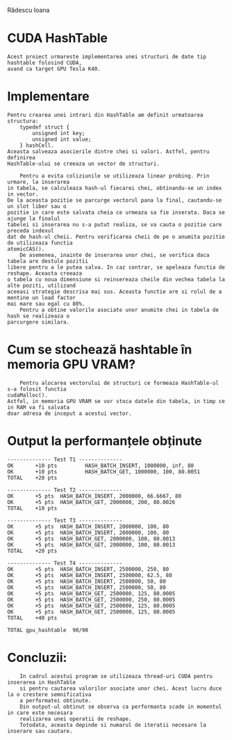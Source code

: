 Rădescu Ioana

# CUDA HashTable
	
	Acest proiect urmareste implementarea unei structuri de date tip hashtable folosind CUDA, 
	avand ca target GPU Tesla K40.

# Implementare

	Pentru crearea unei intrari din HashTable am definit urmatoarea structura: 
		typedef struct {
			unsigned int key;
			unsigned int value;
		} hashCell.
	Aceasta salveaza asocierile dintre chei si valori. Astfel, pentru definirea
	HashTable-ului se creeaza un vector de structuri.

		Pentru a evita coliziunile se utilizeaza linear probing. Prin urmare, la inserarea
	in tabela, se calculeaza hash-ul fiecarei chei, obtinandu-se un index in vector.
	De la aceasta pozitie se parcurge vectorul pana la final, cautandu-se un slot liber sau o
	pozitie in care este salvata cheia ce urmeaza sa fie inserata. Daca se ajunge la finalul
	tabelei si inserarea nu s-a putut realiza, se va cauta o pozitie care preceda indexul
	dat de hash-ul cheii. Pentru verificarea cheii de pe o anumita pozitie de utilizeaza functia
	atomicCAS().
		De asemenea, inainte de inserarea unor chei, se verifica daca tabela are destule pozitii
	libere pentru a le putea salva. In caz contrar, se apeleaza functia de reshape. Aceasta creeaza
	o tabela cu noua dimensiune si reinsereaza cheile din vechea tabela la alte poziti, utilizand
	aceeasi strategie descrisa mai sus. Aceasta functie are si rolul de a mentine un load factor
	mai mare sau egal cu 80%.
		Pentru a obtine valorile asociate unor anumite chei in tabela de hash se realizeaza o
	parcurgere similara.

# Cum se stochează hashtable în memoria GPU VRAM?

		Pentru alocarea vectorului de structuri ce formeaza HashTable-ul s-a folosit functia
	cudaMalloc().
	Astfel, in memoria GPU VRAM se vor stoca datele din tabela, in timp ce in RAM va fi salvata
	doar adresa de inceput a acestui vector.

# Output la performanțele obținute
	-------------- Test T1 --------------
	OK       +10 pts         HASH_BATCH_INSERT, 1000000, inf, 80
	OK       +10 pts         HASH_BATCH_GET, 1000000, 100, 80.0051
	TOTAL    +20 pts

	-------------- Test T2 --------------
	OK       +5 pts  HASH_BATCH_INSERT, 2000000, 66.6667, 80
	OK       +5 pts  HASH_BATCH_GET, 2000000, 200, 80.0026
	TOTAL    +10 pts

	-------------- Test T3 --------------
	OK       +5 pts  HASH_BATCH_INSERT, 2000000, 100, 80
	OK       +5 pts  HASH_BATCH_INSERT, 2000000, 100, 80
	OK       +5 pts  HASH_BATCH_GET, 2000000, 100, 80.0013
	OK       +5 pts  HASH_BATCH_GET, 2000000, 100, 80.0013
	TOTAL    +20 pts

	-------------- Test T4 --------------
	OK       +5 pts  HASH_BATCH_INSERT, 2500000, 250, 80
	OK       +5 pts  HASH_BATCH_INSERT, 2500000, 62.5, 80
	OK       +5 pts  HASH_BATCH_INSERT, 2500000, 50, 80
	OK       +5 pts  HASH_BATCH_INSERT, 2500000, 50, 80
	OK       +5 pts  HASH_BATCH_GET, 2500000, 125, 80.0005
	OK       +5 pts  HASH_BATCH_GET, 2500000, 250, 80.0005
	OK       +5 pts  HASH_BATCH_GET, 2500000, 125, 80.0005
	OK       +5 pts  HASH_BATCH_GET, 2500000, 125, 80.0005
	TOTAL    +40 pts

	TOTAL gpu_hashtable  90/90

# Concluzii:

		In cadrul acestui program se utilizeaza thread-uri CUDA pentru inserarea in HashTable 
		si pentru cautarea valorilor asociate unor chei. Acest lucru duce la o crestere semnificativa
		a performatei obtinute.
		Din output-ul obtinut se observa ca performanta scade in momentul in care este necesara 	
		realizarea unei operatii de reshape. 
		Totodata, aceasta depinde si numarul de iteratii necesare la inserare sau cautare.
